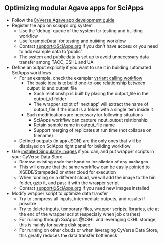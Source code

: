 Optimizing modular Agave apps for SciApps
-------
* Follow the [CyVerse Agave app development guide](https://github.com/cyverse/cyverse-sdk)
* Register the app on sciapps.org system
  * Use the 'debug' queue of the system for testing and building workflow
  * Use 'exampleData' for testing and building workflow
  * Contact support@SciApps.org if you don't have access or you need to add example data to 'public'
  * The system and public data is set up to avoid unnecessary data transfer among TACC, CSHL and UA
* Define an output explicitly if you want to use it in building automated SciApps workflows
  * For an example, check the examplar [variant calling workflow](../wrappers/platypus_workflow/README.md)
    * The basic idea is to build one-to-one relationship between output_id and output_file
      * Such relationship is built by placing the output_file in the output_id folder
      * The wrapper script of 'next app' will extract the name of output_file if the input is a folder with a single item inside it
    * Such modifications are necessary for following situations
      * SciApps workflow can capture input_output relationship
      * Retain sample name in output_file name
      * Support merging of replicates at run time (not collapse on filename)  
  * Defined outputs (in app JSON) are the only ones that will be displayed on SciApps right panel for building workflow
* Use [installed Singularity images](Singularity-SciApps.md) if you can, and put wrapper scripts in your CyVerse Data Store
  * Remove existing code that handles installation of any packages
  * This will ensure that the same workflow can be easily pointed to XSEDE/Stampede2 or other cloud for execution
  * When running on a different cloud, we will add the image to the bin folder, gzip it, and pass it with the wrapper script
  * Contact support@SciApps.org if you need new images installed
* Modify wrapper script to optimize data transfer
  * Try to compress all inputs, intermediate outputs, and results if possible
  * Try to delete inputs, temporary files, wrapper scripts, libraries, etc at the end of the wrapper script (especially when job crashes)
  * For running through SciApps @CSHL and leveraging CSHL storage, this is mainly for saving disk space 
  * For running on other clouds or when leveraging CyVerse Data Store, this greatly reduces the data transfer bottleneck
